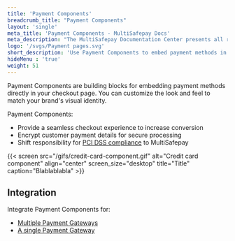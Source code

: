 ```yaml
---
title: 'Payment Components'
breadcrumb_title: "Payment Components"
layout: 'single'
meta_title: 'Payment Components - MultiSafepay Docs'
meta_description: "The MultiSafepay Documentation Center presents all relevant information about our Plugins and API. You can also find support pages for payment methods, tools and general questions as well as the contact details of our Support and Integration Teams."
logo: '/svgs/Payment pages.svg'
short_description: 'Use Payment Components to embed payment methods in your ecommerce platform'
hideMenu : 'true'
weight: 51
---
```

Payment Components are building blocks for embedding payment methods directly in your checkout page. You can customize the look and feel to match your brand's visual identity.

Payment Components:

- Provide a seamless checkout experience to increase conversion
- Encrypt customer payment details for secure processing
- Shift responsibility for [PCI DSS compliance](/faq/general/glossary/#payment-card-industry-data-security-standard-pci-dss) to MultiSafepay

{{< screen src="/gifs/credit-card-component.gif" alt="Credit card component" align="center" screen_size="desktop" title="Title" caption="Blablablabla" >}}

## Integration

Integrate Payment Components for:

- [Multiple Payment Gateways](/integrations/payment-components/integrating-multiple-payment-gateways/)
- [A single Payment Gateway](/integrations/payment-components/integrating-single-payment-component/)
